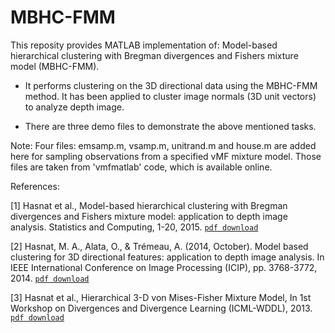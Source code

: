 # MBHC-FMM
This reposity provides MATLAB implementation of: Model-based hierarchical clustering with Bregman divergences and Fishers mixture model (MBHC-FMM).

- It performs clustering on the 3D directional data using the MBHC-FMM method. It has been applied to cluster image normals (3D unit vectors) to analyze depth image.

- There are three demo files to demonstrate the above mentioned tasks.

Note: Four files: emsamp.m, vsamp.m, unitrand.m and house.m are added here for sampling observations from a specified vMF mixture model. Those files are taken from 'vmfmatlab' code, which is available online.

References:

[1] Hasnat et al., Model-based hierarchical clustering with Bregman divergences and Fishers mixture model: application to depth image analysis. Statistics and Computing, 1-20, 2015. [`pdf download`](https://link.springer.com/epdf/10.1007/s11222-015-9576-3?author_access_token=guKHP_biEt1GZJH3orEjaPe4RwlQNchNByi7wbcMAY7phLRhrbt4ZOG8_2kzHa9Hk7sydZ5efCB8Saw_dieaoRCLdI5FVvwJwcLaa_D3M8GTfE1Hrg5TgMmpQisxS7GVaHibDAPx7v9GUyoqrO5GBw%3D%3D)

[2] Hasnat, M. A., Alata, O., & Trémeau, A. (2014, October). Model based clustering for 3D directional features: application to depth image analysis. In IEEE International Conference on Image Processing (ICIP), pp. 3768-3772, 2014. [`pdf download`](https://www.researchgate.net/publication/264505650_Model_Based_Clustering_for_3D_Directional_Features_Application_to_Depth_Image_Analysis)

[3] Hasnat et al., Hierarchical 3-D von Mises-Fisher Mixture Model, In 1st Workshop on Divergences and Divergence Learning (ICML-WDDL), 2013. [`pdf download`](https://pdfs.semanticscholar.org/c2b5/58da937a6568fc173b41fa0ad308311cb501.pdf)
